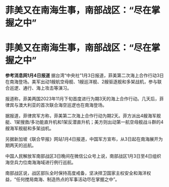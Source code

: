 # 菲美又在南海生事，南部战区：“尽在掌握之中”

# 菲美又在南海生事，南部战区：“尽在掌握之中”

**参考消息网1月4日报道**
据台湾“中央社”1月3日报道，菲美第二次海上合作行动3日在南海登场。美军出动1艘航空母舰、1艘巡洋舰、2艘驱逐舰和多架战机，参与联合巡逻、通行、海上攻击等演习。

报道称，菲美两国2023年11月下旬首度进行为期3天的海上合作行动。几天后，菲律宾与澳大利亚的首次联合海空巡逻也在南海登场。

据报道，菲律宾军方称，菲美第二次海上合作行动为期2天。菲方派出4艘海军舰艇、1架搜救/多功能直升机和1架反潜直升机；美方则出动第一航空母舰战斗群的4艘海军舰艇和多架战机。

另据新加坡《联合早报》网站1月4日报道，中国军方宣布，从3日起在南海展开为期两天的巡航。

中国人民解放军南部战区3日晚间在微信公众号上说，南部战区1月3日至4日组织海空兵力位南海海域进行例行巡航。

南部战区说，战区部队全时保持高度戒备，坚决捍卫国家主权安全和海洋权益，“任何搅局南海、制造热点的军事活动尽在掌握之中”。

